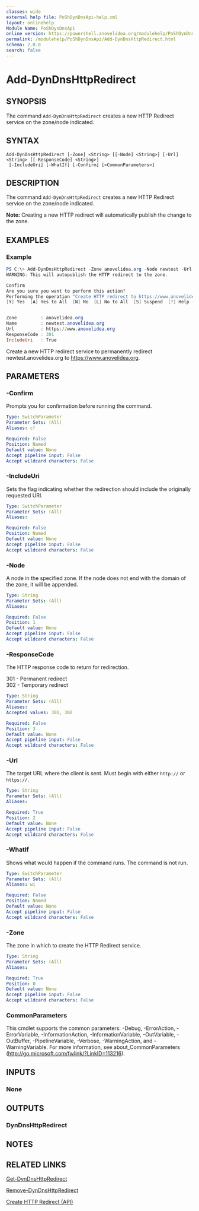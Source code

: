 ```yaml
---
classes: wide
external help file: PoShDynDnsApi-help.xml
layout: onlinehelp
Module Name: PoShDynDnsApi
online version: https://powershell.anovelidea.org/modulehelp/PoShDynDnsApi/Add-DynDnsHttpRedirect.html
permalink: /modulehelp/PoShDynDnsApi/Add-DynDnsHttpRedirect.html
schema: 2.0.0
search: false
---
```


# Add-DynDnsHttpRedirect

## SYNOPSIS
The command `Add-DynDnsHttpRedirect` creates a new HTTP Redirect service on the zone/node indicated.

## SYNTAX

```
Add-DynDnsHttpRedirect [-Zone] <String> [[-Node] <String>] [-Url] <String> [[-ResponseCode] <String>]
 [-IncludeUri] [-WhatIf] [-Confirm] [<CommonParameters>]
```

## DESCRIPTION
The command `Add-DynDnsHttpRedirect` creates a new HTTP Redirect service on the zone/node indicated.

**Note:** Creating a new HTTP redirect will automatically publish the change to the zone.

## EXAMPLES

### Example
```powershell
PS C:\> Add-DynDnsHttpRedirect -Zone anovelidea.org -Node newtest -Url https://www.anovelidea.org -ResponseCode 301 -IncludeUri
WARNING: This will autopublish the HTTP redirect to the zone.

Confirm
Are you sure you want to perform this action?
Performing the operation "Create HTTP redirect to https://www.anovelidea.org" on target "newtest.anovelidea.org".
[Y] Yes  [A] Yes to All  [N] No  [L] No to All  [S] Suspend  [?] Help (default is "Y"): y


Zone         : anovelidea.org
Name         : newtest.anovelidea.org
Url          : https://www.anovelidea.org
ResponseCode : 301
IncludeUri   : True
```

Create a new HTTP redirect service to permanently redirect newtest.anovelidea.org to https://www.anovelidea.org.

## PARAMETERS

### -Confirm
Prompts you for confirmation before running the command.

```yaml
Type: SwitchParameter
Parameter Sets: (All)
Aliases: cf

Required: False
Position: Named
Default value: None
Accept pipeline input: False
Accept wildcard characters: False
```

### -IncludeUri
Sets the flag indicating whether the redirection should include the originally requested URI.

```yaml
Type: SwitchParameter
Parameter Sets: (All)
Aliases:

Required: False
Position: Named
Default value: None
Accept pipeline input: False
Accept wildcard characters: False
```

### -Node
A node in the specified zone. If the node does not end with the domain of the zone, it will be appended.

```yaml
Type: String
Parameter Sets: (All)
Aliases:

Required: False
Position: 1
Default value: None
Accept pipeline input: False
Accept wildcard characters: False
```

### -ResponseCode
The HTTP response code to return for redirection.

301 - Permanent redirect\
302 - Temporary redirect

```yaml
Type: String
Parameter Sets: (All)
Aliases:
Accepted values: 301, 302

Required: False
Position: 3
Default value: None
Accept pipeline input: False
Accept wildcard characters: False
```

### -Url
The target URL where the client is sent. Must begin with either `http://` or `https://`.

```yaml
Type: String
Parameter Sets: (All)
Aliases:

Required: True
Position: 2
Default value: None
Accept pipeline input: False
Accept wildcard characters: False
```

### -WhatIf
Shows what would happen if the command runs. The command is not run.

```yaml
Type: SwitchParameter
Parameter Sets: (All)
Aliases: wi

Required: False
Position: Named
Default value: None
Accept pipeline input: False
Accept wildcard characters: False
```

### -Zone
The zone in which to create the HTTP Redirect service.

```yaml
Type: String
Parameter Sets: (All)
Aliases:

Required: True
Position: 0
Default value: None
Accept pipeline input: False
Accept wildcard characters: False
```

### CommonParameters
This cmdlet supports the common parameters: -Debug, -ErrorAction, -ErrorVariable, -InformationAction, -InformationVariable, -OutVariable, -OutBuffer, -PipelineVariable, -Verbose, -WarningAction, and -WarningVariable. For more information, see about_CommonParameters (http://go.microsoft.com/fwlink/?LinkID=113216).

## INPUTS

### None

## OUTPUTS

### DynDnsHttpRedirect

## NOTES

## RELATED LINKS

[Get-DynDnsHttpRedirect](https://powershell.anovelidea.org/modulehelp/PoShDynDnsApi/Get-DynDnsHttpRedirect.html)

[Remove-DynDnsHttpRedirect](https://powershell.anovelidea.org/modulehelp/PoShDynDnsApi/Remove-DynDnsHttpRedirect.html)

[Create HTTP Redirect (API)](https://help.dyn.com/create-http-redirect-api/)